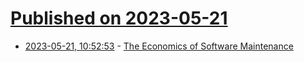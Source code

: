 # [Published on 2023-05-21](index.md)

* [2023-05-21, 10:52:53](https://lobste.rs/s/rggv2q/economics_software_maintenance) - [The Economics of Software Maintenance](https://outspeaking.com/words-of-technology/the-economics-of-software-maintenance.html)
